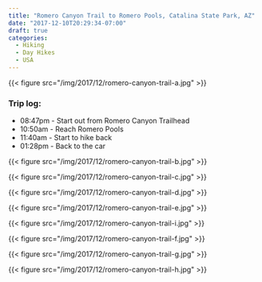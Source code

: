 ```yaml
---
title: "Romero Canyon Trail to Romero Pools, Catalina State Park, AZ"
date: "2017-12-10T20:29:34-07:00"
draft: true
categories:
  - Hiking
  - Day Hikes
  - USA
---
```


{{< figure src="/img/2017/12/romero-canyon-trail-a.jpg" >}}

### Trip log:
* 08:47pm - Start out from Romero Canyon Trailhead
* 10:50am - Reach Romero Pools
* 11:40am - Start to hike back
* 01:28pm - Back to the car

<!--more-->

{{< figure src="/img/2017/12/romero-canyon-trail-b.jpg" >}}

{{< figure src="/img/2017/12/romero-canyon-trail-c.jpg" >}}

{{< figure src="/img/2017/12/romero-canyon-trail-d.jpg" >}}

{{< figure src="/img/2017/12/romero-canyon-trail-e.jpg" >}}

{{< figure src="/img/2017/12/romero-canyon-trail-i.jpg" >}}

{{< figure src="/img/2017/12/romero-canyon-trail-f.jpg" >}}

{{< figure src="/img/2017/12/romero-canyon-trail-g.jpg" >}}

{{< figure src="/img/2017/12/romero-canyon-trail-h.jpg" >}}
